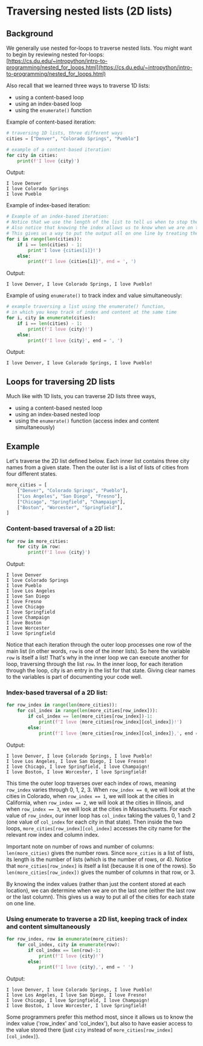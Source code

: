 # Traversing nested lists (2D lists)

## Background

We generally use nested for-loops to traverse nested lists. You might want to begin by reviewing nested for-loops:
[https://cs.du.edu/~intropython/intro-to-programming/nested_for_loops.html](https://cs.du.edu/~intropython/intro-to-programming/nested_for_loops.html)

Also recall that we learned three ways to traverse 1D lists:
- using a content-based loop
- using an index-based loop
- using the `enumerate()` function

Example of content-based iteration:
```python
# traversing 1D lists, three different ways
cities = ["Denver", "Colorado Springs", "Pueblo"]

# example of a content-based iteration:
for city in cities:
    print(f'I love {city}')
```
Output:
```
I love Denver
I love Colorado Springs
I love Pueblo
```

Example of index-based iteration:
```python
# Example of an index-based iteration:
# Notice that we use the length of the list to tell us when to stop the loop
# Also notice that knowing the index allows us to know when we are on the last one.
# This gives us a way to put the output all on one line by treating the last city differently.
for i in range(len(cities)):
    if i == len(cities) - 1:
        print'I love {cities[i]}!')
    else:
        print(f'I love {cities[i]}", end = ', ')
```
Output:
```
I love Denver, I love Colorado Springs, I love Pueblo!
```

Example of using `enumerate()` to track index and value simultaneously:

```python
# example traversing a list using the enumerate() function,
# in which you keep track of index and content at the same time
for i, city in enumerate(cities):
    if i == len(cities) - 1:
        print(f'I love {city}!')
    else:
        print(f'I love {city}', end = ', ')
```
Output:
```
I love Denver, I love Colorado Springs, I love Pueblo!
```

## Loops for traversing 2D lists
Much like with 1D lists, you can traverse 2D lists three ways, 
- using a content-based nested loop
- using an index-based nested loop
- using the `enumerate()` function (access index and content simultaneously)

## Example
Let's traverse the 2D list defined below. Each inner list contains three city names from a given state. Then the outer list is a list of lists of cities from four different states.
```python
more_cities = [
    ["Denver", "Colorado Springs", "Pueblo"],
    ["Los Angeles", "San Diego", "Fresno"],
    ["Chicago", "Springfield", "Champaign"],
    ["Boston", "Worcester", "Springfield"],
]
```
### Content-based traversal of a 2D list:
```python
for row in more_cities:
    for city in row:
        print(f'I love {city}')
```
Output:
```
I love Denver
I love Colorado Springs
I love Pueblo
I love Los Angeles
I love San Diego
I love Fresno
I love Chicago
I love Springfield
I love Champaign
I love Boston
I love Worcester
I love Springfield
```
Notice that each iteration through the outer loop processes one row of the main list (in other words, `row` is one of the inner lists).
So here the variable `row` is itself a list! That's why in the inner loop we can execute another for loop, traversing through
the list `row`. In the inner loop, for each iteration through the loop, city is an entry in the list for that state. 
Giving clear names to the variables is part of documenting your code well.

### Index-based traversal of a 2D list:
```python
for row_index in range(len(more_cities)):
    for col_index in range(len(more_cities[row_index])):
        if col_index == len(more_cities[row_index])-1:
            print(f'I love {more_cities[row_index][col_index]}!')
        else:
            print(f'I love {more_cities[row_index][col_index]},', end = ' ')
```
Output:
```
I love Denver, I love Colorado Springs, I love Pueblo!
I love Los Angeles, I love San Diego, I love Fresno!
I love Chicago, I love Springfield, I love Champaign!
I love Boston, I love Worcester, I love Springfield!
```
This time the outer loop traverses over each index of rows, meaning `row_index` varies through 0, 1, 2, 3. When `row_index == 0`, we will look at the cities in Colorado, when `row_index == 1`, we will look at the cities in California, when `row_index == 2`, we will look at the cities in Illinois, and when `row_index == 3`, we will look at the cities in Massachusetts. For each value of `row_index`, our inner loop has `col_index` taking the values 0, 1 and 2 (one value of `col_index` for each city in that state).
Then inside the two loops, `more_cities[row_index][col_index]` accesses the city name for the relevant row index and column index.

Important note on number of rows and number of columns: `len(more_cities)` gives the number rows. Since `more_cities` is a list of lists, its length is the number of lists (which is the number of rows, or 4). Notice that `more_cities[row_index]` is itself a list (because it is one of the rows). So `len(more_cities[row_index])` gives the number of columns in that row, or 3.

By knowing the index values (rather than just the content stored at each location), we can determine when we are on the last one
(either the last row or the last column). This gives us a way to put all of the cities for each state on one line.

### Using enumerate to traverse a 2D list, keeping track of index and content simultaneously
```python
for row_index, row in enumerate(more_cities):
    for col_index, city in enumerate(row):
        if col_index == len(row)-1:
            print(f'I love {city}!')
        else:
            print(f'I love {city},', end = ' ')
```
Output:
```
I love Denver, I love Colorado Springs, I love Pueblo!
I love Los Angeles, I love San Diego, I love Fresno!
I love Chicago, I love Springfield, I love Champaign!
I love Boston, I love Worcester, I love Springfield!
```
Some programmers prefer this method most, since it allows us to know the index value ('row_index' and 'col_index'), but also to have easier access to the value stored there (just `city` instead of `more_cities[row_index][col_index]`).
